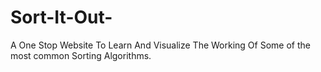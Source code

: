 # Sort-It-Out-
 A One Stop Website To Learn And Visualize The Working Of Some of the most common Sorting Algorithms.
